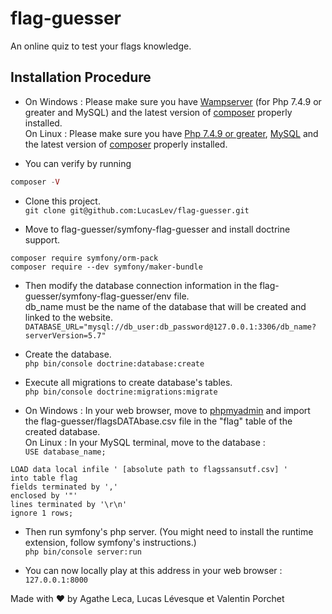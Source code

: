 # flag-guesser

An online quiz to test your flags knowledge.  

## Installation Procedure 

* On Windows : Please make sure you have [Wampserver](https://www.wampserver.com/) (for Php 7.4.9 or greater and MySQL) and the latest version of [composer](https://getcomposer.org/) properly installed.  
On Linux :
Please make sure you have [Php 7.4.9 or greater](https://www.php.net), [MySQL](https://www.mysql.com/) and the latest version of [composer](https://getcomposer.org/) properly installed.  

* You can verify by running  
```php -v
composer -V
```

* Clone this project.  
```git clone git@github.com:LucasLev/flag-guesser.git```  

* Move to flag-guesser/symfony-flag-guesser and install doctrine support.  
```
composer require symfony/orm-pack
composer require --dev symfony/maker-bundle
```     

* Then modify the database connection information in the flag-guesser/symfony-flag-guesser/env file.  
db_name must be the name of the database that will be created and linked to the website.  
```DATABASE_URL="mysql://db_user:db_password@127.0.0.1:3306/db_name?serverVersion=5.7"```  

* Create the database.  
```php bin/console doctrine:database:create```  

* Execute all migrations to create database's tables.  
```php bin/console doctrine:migrations:migrate```  

* On Windows : In your web browser, move to [phpmyadmin](http://localhost/phpmyadmin/) and import the flag-guesser/flagsDATAbase.csv file in the "flag" table of the created database.   
On Linux : In your MySQL terminal, move to the database :  
```USE database_name;```  
```  
LOAD data local infile ' [absolute path to flagssansutf.csv] '  
into table flag  
fields terminated by ','  
enclosed by '"'  
lines terminated by '\r\n'  
ignore 1 rows; 
```  

* Then run symfony's php server. (You might need to install the runtime extension, follow symfony's instructions.)  
```php bin/console server:run```  

* You can now locally play at this address in your web browser :  
```127.0.0.1:8000```  

Made with ❤ by Agathe Leca, Lucas Lévesque et Valentin Porchet
